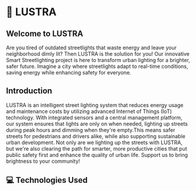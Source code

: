 # 🌟 LUSTRA
## Welcome to LUSTRA 
Are you tired of outdated streetlights that waste energy and leave your neighborhood dimly lit? Then LUSTRA is the solution for you! Our innovative Smart Streetlighting project is here to transform urban lighting for a brighter, safer future. Imagine a city where streetlights adapt to real-time conditions, saving energy while enhancing safety for everyone.

## Introduction
LUSTRA is an intelligent street lighting system that reduces energy usage and maintenance costs by utilizing advanced Internet of Things (IoT) technology. With integrated sensors and a central management platform, our system ensures that lights are only on when needed, lighting up streets during peak hours and dimming when they're empty.This means safer streets for pedestrians and drivers alike, while also supporting sustainable urban development. Not only are we lighting up the streets with LUSTRA, but we're also clearing the path for smarter, more productive cities that put public safety first and enhance the quality of urban life. Support us to bring brightness to your community!

## 💻 Technologies Used
